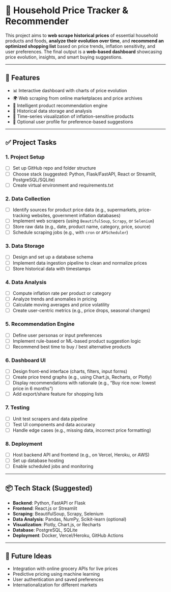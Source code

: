 # 🛒 Household Price Tracker & Recommender

This project aims to **web scrape historical prices** of essential household products and foods, **analyze their evolution over time**, and **recommend an optimized shopping list** based on price trends, inflation sensitivity, and user preferences. The final output is a **web-based dashboard** showcasing price evolution, insights, and smart buying suggestions.

---

## 🌟 Features

- 📊 Interactive dashboard with charts of price evolution  
- 🌍 Web scraping from online marketplaces and price archives  
- 🧠 Intelligent product recommendation engine  
- 📁 Historical data storage and analysis  
- 📆 Time-series visualization of inflation-sensitive products  
- 👤 Optional user profile for preference-based suggestions  

---

## ✅ Project Tasks

### 1. **Project Setup**
- [ ] Set up GitHub repo and folder structure  
- [ ] Choose stack (suggested: Python, Flask/FastAPI, React or Streamlit, PostgreSQL/SQLite)  
- [ ] Create virtual environment and requirements.txt  

### 2. **Data Collection**
- [ ] Identify sources for product price data (e.g., supermarkets, price-tracking websites, government inflation databases)  
- [ ] Implement web scrapers (using `BeautifulSoup`, `Scrapy`, or `Selenium`)  
- [ ] Store raw data (e.g., date, product name, category, price, source)  
- [ ] Schedule scraping jobs (e.g., with `cron` or `APScheduler`)  

### 3. **Data Storage**
- [ ] Design and set up a database schema  
- [ ] Implement data ingestion pipeline to clean and normalize prices  
- [ ] Store historical data with timestamps  

### 4. **Data Analysis**
- [ ] Compute inflation rate per product or category  
- [ ] Analyze trends and anomalies in pricing  
- [ ] Calculate moving averages and price volatility  
- [ ] Create user-centric metrics (e.g., price drops, seasonal changes)  

### 5. **Recommendation Engine**
- [ ] Define user personas or input preferences  
- [ ] Implement rule-based or ML-based product suggestion logic  
- [ ] Recommend best time to buy / best alternative products  

### 6. **Dashboard UI**
- [ ] Design front-end interface (charts, filters, input forms)  
- [ ] Create price trend graphs (e.g., using Chart.js, Recharts, or Plotly)  
- [ ] Display recommendations with rationale (e.g., “Buy rice now: lowest price in 6 months”)  
- [ ] Add export/share feature for shopping lists  

### 7. **Testing**
- [ ] Unit test scrapers and data pipeline  
- [ ] Test UI components and data accuracy  
- [ ] Handle edge cases (e.g., missing data, incorrect price formatting)  

### 8. **Deployment**
- [ ] Host backend API and frontend (e.g., on Vercel, Heroku, or AWS)  
- [ ] Set up database hosting  
- [ ] Enable scheduled jobs and monitoring  

---

## 📦 Tech Stack (Suggested)

- **Backend**: Python, FastAPI or Flask  
- **Frontend**: React.js or Streamlit  
- **Scraping**: BeautifulSoup, Scrapy, Selenium  
- **Data Analysis**: Pandas, NumPy, Scikit-learn (optional)  
- **Visualization**: Plotly, Chart.js, or Recharts  
- **Database**: PostgreSQL, SQLite  
- **Deployment**: Docker, Vercel/Heroku, GitHub Actions  

---

## 📌 Future Ideas

- Integration with online grocery APIs for live prices  
- Predictive pricing using machine learning  
- User authentication and saved preferences  
- Internationalization for different markets  

